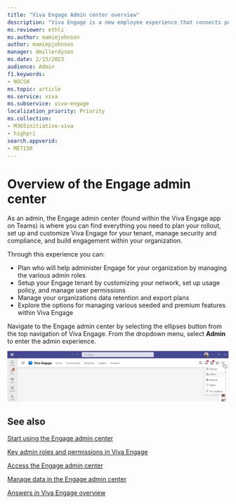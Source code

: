```yaml
---
title: "Viva Engage Admin center overview"
description: "Viva Engage is a new employee experience that connects people across the company—wherever and whenever they work—so that everyone is included and engaged."
ms.reviewer: ethli
ms.author: mamiejohnson
author: mamiepjohnson
manager: dmillerdyson
ms.date: 2/15/2023
audience: Admin
f1.keywords:
- NOCSH
ms.topic: article
ms.service: viva
ms.subservice: viva-engage
localization_priority: Priority
ms.collection:  
- M365initiative-viva
- highpri
search.appverid:
- MET150
---
```


# Overview of the Engage admin center

As an admin, the Engage admin center (found within the Viva Engage app on Teams) is where you can find everything you need to plan your rollout, set up and customize Viva Engage for your tenant, manage security and compliance, and build engagement within your organization.

Through this experience you can:  

- Plan who will help administer Engage for your organization by managing the various admin roles
- Setup your Engage tenant by customizing your network, set up usage policy, and manage user permissions
- Manage your organizations data retention and export plans 
- Explore the options for managing various seeded and premium features within Viva Engage  

Navigate to the Engage admin center by selecting the ellipses button from the top navigation of Viva Engage. From the dropdown menu, select **Admin** to enter the admin experience.

![Image of the entrypoint into the Engage admin center.](/Viva/media/engage/admin/admin-entrypoint.png)

## See also
[Start using the Engage admin center](/viva/engage/eac-get-started.md.md)

[Key admin roles and permissions in Viva Engage](/viva/engage/eac-key-admin-roles-permissions.md)

[Access the Engage admin center](/viva/engage/eac-as-access-eac.md)

[Manage data in the Engage admin center](/viva/engage/eac-as-manage-data.md)

[Answers in Viva Engage overview](/viva/engage/eac-answers-overview-setup.md)